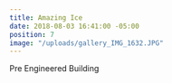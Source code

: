 ```yaml
---
title: Amazing Ice
date: 2018-08-03 16:41:00 -05:00
position: 7
image: "/uploads/gallery_IMG_1632.JPG"
---
```


Pre Engineered Building
